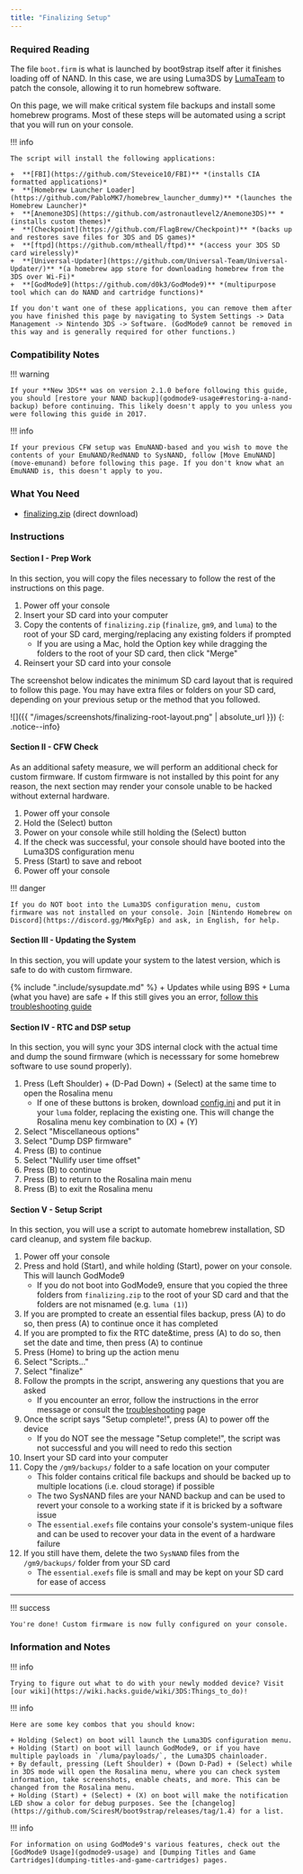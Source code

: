 ```yaml
---
title: "Finalizing Setup"
---
```


### Required Reading

The file `boot.firm` is what is launched by boot9strap itself after it finishes loading off of NAND. In this case, we are using Luma3DS by [LumaTeam](https://github.com/LumaTeam/) to patch the console, allowing it to run homebrew software.

On this page, we will make critical system file backups and install some homebrew programs. Most of these steps will be automated using a script that you will run on your console.

!!! info

    The script will install the following applications:

    +  **[FBI](https://github.com/Steveice10/FBI)** *(installs CIA formatted applications)*
    +  **[Homebrew Launcher Loader](https://github.com/PabloMK7/homebrew_launcher_dummy)** *(launches the Homebrew Launcher)*
    +  **[Anemone3DS](https://github.com/astronautlevel2/Anemone3DS)** *(installs custom themes)*
    +  **[Checkpoint](https://github.com/FlagBrew/Checkpoint)** *(backs up and restores save files for 3DS and DS games)*
    +  **[ftpd](https://github.com/mtheall/ftpd)** *(access your 3DS SD card wirelessly)*
    +  **[Universal-Updater](https://github.com/Universal-Team/Universal-Updater/)** *(a homebrew app store for downloading homebrew from the 3DS over Wi-Fi)*
    +  **[GodMode9](https://github.com/d0k3/GodMode9)** *(multipurpose tool which can do NAND and cartridge functions)*

    If you don't want one of these applications, you can remove them after you have finished this page by navigating to System Settings -> Data Management -> Nintendo 3DS -> Software. (GodMode9 cannot be removed in this way and is generally required for other functions.)

### Compatibility Notes

!!! warning

    If your **New 3DS** was on version 2.1.0 before following this guide, you should [restore your NAND backup](godmode9-usage#restoring-a-nand-backup) before continuing. This likely doesn't apply to you unless you were following this guide in 2017.

!!! info

    If your previous CFW setup was EmuNAND-based and you wish to move the contents of your EmuNAND/RedNAND to SysNAND, follow [Move EmuNAND](move-emunand) before following this page. If you don't know what an EmuNAND is, this doesn't apply to you.

### What You Need

* [finalizing.zip](/assets/finalizing.zip) (direct download)

### Instructions

#### Section I - Prep Work

In this section, you will copy the files necessary to follow the rest of the instructions on this page.

1. Power off your console
1. Insert your SD card into your computer
1. Copy the contents of `finalizing.zip` (`finalize`, `gm9`, and `luma`) to the root of your SD card, merging/replacing any existing folders if prompted
    + If you are using a Mac, hold the Option key while dragging the folders to the root of your SD card, then click "Merge"
1. Reinsert your SD card into your console

The screenshot below indicates the minimum SD card layout that is required to follow this page. You may have extra files or folders on your SD card, depending on your previous setup or the method that you followed.

![]({{ "/images/screenshots/finalizing-root-layout.png" | absolute_url }})
{: .notice--info}

#### Section II - CFW Check

As an additional safety measure, we will perform an additional check for custom firmware. If custom firmware is not installed by this point for any reason, the next section may render your console unable to be hacked without external hardware.

1. Power off your console
1. Hold the (Select) button
1. Power on your console while still holding the (Select) button
1. If the check was successful, your console should have booted into the Luma3DS configuration menu
1. Press (Start) to save and reboot
1. Power off your console

!!! danger

    If you do NOT boot into the Luma3DS configuration menu, custom firmware was not installed on your console. Join [Nintendo Homebrew on Discord](https://discord.gg/MWxPgEp) and ask, in English, for help.

#### Section III - Updating the System

In this section, you will update your system to the latest version, which is safe to do with custom firmware.

{% include ".include/sysupdate.md" %}
    + Updates while using B9S + Luma (what you have) are safe
    + If this still gives you an error, [follow this troubleshooting guide](troubleshooting#finalizing-setup)

#### Section IV - RTC and DSP setup

In this section, you will sync your 3DS internal clock with the actual time and dump the sound firmware (which is necesssary for some homebrew software to use sound properly).

1. Press (Left Shoulder) + (D-Pad Down) + (Select) at the same time to open the Rosalina menu
    + If one of these buttons is broken, download [config.ini](/assets/config.ini) and put it in your `luma` folder, replacing the existing one. This will change the Rosalina menu key combination to (X) + (Y)
1. Select "Miscellaneous options"
1. Select "Dump DSP firmware"
1. Press (B) to continue
1. Select "Nullify user time offset"
1. Press (B) to continue
1. Press (B) to return to the Rosalina main menu
1. Press (B) to exit the Rosalina menu

#### Section V - Setup Script

In this section, you will use a script to automate homebrew installation, SD card cleanup, and system file backup.

1. Power off your console
1. Press and hold (Start), and while holding (Start), power on your console. This will launch GodMode9
    + If you do not boot into GodMode9, ensure that you copied the three folders from `finalizing.zip` to the root of your SD card and that the folders are not misnamed (e.g. `luma (1)`)
1. If you are prompted to create an essential files backup, press (A) to do so, then press (A) to continue once it has completed
1. If you are prompted to fix the RTC date&time, press (A) to do so, then set the date and time, then press (A) to continue
1. Press (Home) to bring up the action menu
1. Select "Scripts..."
1. Select "finalize"
1. Follow the prompts in the script, answering any questions that you are asked
    + If you encounter an error, follow the instructions in the error message or consult the [troubleshooting](troubleshooting#finalizing-setup) page
1. Once the script says "Setup complete!", press (A) to power off the device
    + If you do NOT see the message "Setup complete!", the script was not successful and you will need to redo this section
1. Insert your SD card into your computer
1. Copy the `/gm9/backups/` folder to a safe location on your computer
    + This folder contains critical file backups and should be backed up to multiple locations (i.e. cloud storage) if possible
    + The two SysNAND files are your NAND backup and can be used to revert your console to a working state if it is bricked by a software issue
    + The `essential.exefs` file contains your console's system-unique files and can be used to recover your data in the event of a hardware failure
1. If you still have them, delete the two `SysNAND` files from the `/gm9/backups/` folder from your SD card
    + The `essential.exefs` file is small and may be kept on your SD card for ease of access

___

!!! success

    You're done! Custom firmware is now fully configured on your console.

### Information and Notes

!!! info

    Trying to figure out what to do with your newly modded device? Visit [our wiki](https://wiki.hacks.guide/wiki/3DS:Things_to_do)!

!!! info

    Here are some key combos that you should know:

    + Holding (Select) on boot will launch the Luma3DS configuration menu.
    + Holding (Start) on boot will launch GodMode9, or if you have multiple payloads in `/luma/payloads/`, the Luma3DS chainloader.
    + By default, pressing (Left Shoulder) + (Down D-Pad) + (Select) while in 3DS mode will open the Rosalina menu, where you can check system information, take screenshots, enable cheats, and more. This can be changed from the Rosalina menu.
    + Holding (Start) + (Select) + (X) on boot will make the notification LED show a color for debug purposes. See the [changelog](https://github.com/SciresM/boot9strap/releases/tag/1.4) for a list.

!!! info

    For information on using GodMode9's various features, check out the [GodMode9 Usage](godmode9-usage) and [Dumping Titles and Game Cartridges](dumping-titles-and-game-cartridges) pages.
